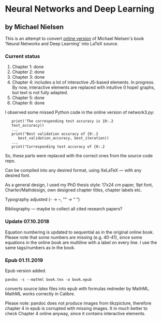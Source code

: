# Neural Networks and Deep Learning
## by Michael Nielsen
This is an attempt to convert [online version](http://neuralnetworksanddeeplearning.com) of Michael Nielsen's book 'Neural Networks and Deep Learning' into LaTeX source.

### Current status
1. Chapter 1: done
2. Chapter 2: done
3. Chapter 3: done
4. Chapter 4: includes a lot of interactive JS-based elements. In progress. By now, interactive elements are replaced with intuitive (I hope) graphs, but text is not fully adapted.
5. Chapter 5: done
6. Chapter 6: done

I observed some missed Python code in the online version of network3.py:
```
   print('The corresponding test accuracy is {0:.2
   test_accuracy))
   ...
   print("Best validation accuracy of {0:.2
      best_validation_accuracy, best_iteration))
   ...
   print("Corresponding test accuracy of {0:.2
 ```
So, these parts were replaced with the correct ones from the source code repo.

Can be compiled into any desired format, using XeLaTeX — with any desired font.

As a general design, I used my PhD thesis style: 17x24 cm paper, 9pt font, Charter/Mathdesign, own designed chapter titles, chapter labels etc.

Typography adjusted (- → –, "" → “ ”)

Bibliography — maybe to collect all cited research papers?

### Update 07.10.2018
Equation numbering is updated to sequential as in the original online book. Please note that some numbers are missing (e.g. 40-41), since some equations in the online book are multiline with a label on every line. I use the same tags/numbers as in the book.

### Epub 01.11.2019
Epub version added.
```
pandoc -s --mathml book.tex -o book.epub
```
converts source latex files into epub with formulas redneder by MathML. MathML works correctly in Calibre.

Please note: pandoc does not produce images from tikzpicture, therefore chapter 4 in epub is corrupted with missing images. It in much better to check Chapter 4 online anyway, since it contains interactive elements.
